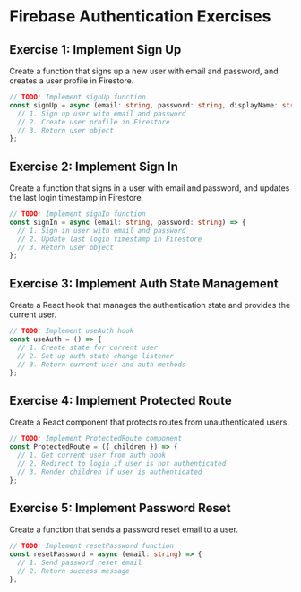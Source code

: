 # Firebase Authentication Exercises

## Exercise 1: Implement Sign Up

Create a function that signs up a new user with email and password, and creates a user profile in Firestore.

```typescript
// TODO: Implement signUp function
const signUp = async (email: string, password: string, displayName: string) => {
  // 1. Sign up user with email and password
  // 2. Create user profile in Firestore
  // 3. Return user object
};
```

## Exercise 2: Implement Sign In

Create a function that signs in a user with email and password, and updates the last login timestamp in Firestore.

```typescript
// TODO: Implement signIn function
const signIn = async (email: string, password: string) => {
  // 1. Sign in user with email and password
  // 2. Update last login timestamp in Firestore
  // 3. Return user object
};
```

## Exercise 3: Implement Auth State Management

Create a React hook that manages the authentication state and provides the current user.

```typescript
// TODO: Implement useAuth hook
const useAuth = () => {
  // 1. Create state for current user
  // 2. Set up auth state change listener
  // 3. Return current user and auth methods
};
```

## Exercise 4: Implement Protected Route

Create a React component that protects routes from unauthenticated users.

```typescript
// TODO: Implement ProtectedRoute component
const ProtectedRoute = ({ children }) => {
  // 1. Get current user from auth hook
  // 2. Redirect to login if user is not authenticated
  // 3. Render children if user is authenticated
};
```

## Exercise 5: Implement Password Reset

Create a function that sends a password reset email to a user.

```typescript
// TODO: Implement resetPassword function
const resetPassword = async (email: string) => {
  // 1. Send password reset email
  // 2. Return success message
};
```
